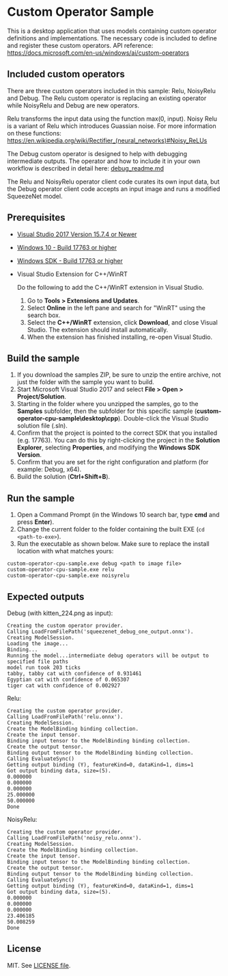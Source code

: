 # Custom Operator Sample

This is a desktop application that uses models containing custom operator definitions and implementations.
The necessary code is included to define and register these custom operators. API reference:  https://docs.microsoft.com/en-us/windows/ai/custom-operators

## Included custom operators
There are three custom operators included in this sample: Relu, NoisyRelu and Debug.
The Relu custom operator is replacing an existing operator while NoisyRelu and Debug are new operators.

Relu transforms the input data using the function max(0, input). Noisy Relu is a variant of Relu which introduces Guassian noise.
For more information on these functions: 
https://en.wikipedia.org/wiki/Rectifier_(neural_networks)#Noisy_ReLUs

The Debug custom operator is designed to help with debugging intermediate outputs. The operator and how to include it in your own workflow is described in detail here: 
[debug_readme.md](../../debug_readme.md)

The Relu and NoisyRelu operator client code curates its own input data, but the Debug operator client code accepts an input image and runs a modified SqueezeNet model.

## Prerequisites

- [Visual Studio 2017 Version 15.7.4 or Newer](https://developer.microsoft.com/en-us/windows/downloads)
- [Windows 10 - Build 17763 or higher](https://www.microsoft.com/en-us/software-download/windowsinsiderpreviewiso)
- [Windows SDK - Build 17763 or higher](https://www.microsoft.com/en-us/software-download/windowsinsiderpreviewSDK)
- Visual Studio Extension for C++/WinRT

  Do the following to add the C++/WinRT extension in Visual Studio.
  1. Go to **Tools > Extensions and Updates**. 
  2. Select **Online** in the left pane and search for "WinRT" using the search box.
  3. Select the **C++/WinRT** extension, click **Download**, and close Visual Studio. The extension should install automatically.
  4. When the extension has finished installing, re-open Visual Studio.

## Build the sample

1. If you download the samples ZIP, be sure to unzip the entire archive, not just the folder with the sample you want to build.
2. Start Microsoft Visual Studio 2017 and select **File > Open > Project/Solution**.
3. Starting in the folder where you unzipped the samples, go to the **Samples** subfolder, then the subfolder for this specific sample (**custom-operator-cpu-sample\desktop\cpp**). Double-click the Visual Studio solution file (.sln).
4. Confirm that the project is pointed to the correct SDK that you installed (e.g. 17763). You can do this by right-clicking the project in the **Solution Explorer**, selecting **Properties**, and modifying the **Windows SDK Version**.
5. Confirm that you are set for the right configuration and platform (for example: Debug, x64).
6. Build the solution (**Ctrl+Shift+B**).

## Run the sample

1. Open a Command Prompt (in the Windows 10 search bar, type **cmd** and press **Enter**).
2. Change the current folder to the folder containing the built EXE (`cd <path-to-exe>`).
3. Run the executable as shown below. Make sure to replace the install location with what matches yours:
  ```
  custom-operator-cpu-sample.exe debug <path to image file>
  custom-operator-cpu-sample.exe relu
  custom-operator-cpu-sample.exe noisyrelu
  ```

## Expected outputs
  Debug (with kitten_224.png as input): 
  ```
  Creating the custom operator provider.
  Calling LoadFromFilePath('squeezenet_debug_one_output.onnx').
  Creating ModelSession.
  Loading the image...
  Binding...
  Running the model...intermediate debug operators will be output to specified file paths
  model run took 203 ticks
  tabby, tabby cat with confidence of 0.931461
  Egyptian cat with confidence of 0.065307
  tiger cat with confidence of 0.002927
  ```
  Relu:
  ```
  Creating the custom operator provider.
  Calling LoadFromFilePath('relu.onnx').
  Creating ModelSession.
  Create the ModelBinding binding collection.
  Create the input tensor.
  Binding input tensor to the ModelBinding binding collection.
  Create the output tensor.
  Binding output tensor to the ModelBinding binding collection.
  Calling EvaluateSync()
  Getting output binding (Y), featureKind=0, dataKind=1, dims=1
  Got output binding data, size=(5).
  0.000000
  0.000000
  0.000000
  25.000000
  50.000000
  Done
  ```
  NoisyRelu:
  ```
  Creating the custom operator provider.
  Calling LoadFromFilePath('noisy_relu.onnx').
  Creating ModelSession.
  Create the ModelBinding binding collection.
  Create the input tensor.
  Binding input tensor to the ModelBinding binding collection.
  Create the output tensor.
  Binding output tensor to the ModelBinding binding collection.
  Calling EvaluateSync()
  Getting output binding (Y), featureKind=0, dataKind=1, dims=1
  Got output binding data, size=(5).
  0.000000
  0.000000
  0.000000
  23.406185
  50.008259
  Done
  ```

## License

MIT. See [LICENSE file](https://github.com/Microsoft/Windows-Machine-Learning/blob/master/LICENSE).
